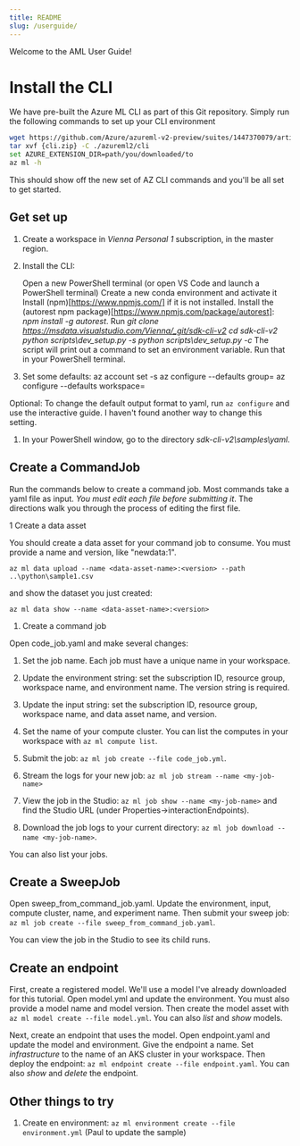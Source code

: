 ```yaml
---
title: README
slug: /userguide/
---
```


Welcome to the AML User Guide!

# Install the CLI
We have pre-built the Azure ML CLI as part of this Git repository. Simply run the following commands to set up your CLI environment

```bash
wget https://github.com/Azure/azureml-v2-preview/suites/1447370079/artifacts/24618504
tar xvf {cli.zip} -C ./azureml2/cli
set AZURE_EXTENSION_DIR=path/you/downloaded/to
az ml -h
```

This should show off the new set of AZ CLI commands and you'll be all set to get started.


## Get set up

1. Create a workspace in _Vienna Personal 1_ subscription, in the master region.

1. Install the CLI:

   Open a new PowerShell terminal (or open VS Code and launch a PowerShell terminal)
   Create a new conda environment and activate it
   Install (npm)[https://www.npmjs.com/] if it is not installed.
   Install the (autorest npm package)[https://www.npmjs.com/package/autorest]: *npm install -g autorest*.
   Run *git clone https://msdata.visualstudio.com/Vienna/_git/sdk-cli-v2*
   *cd sdk-cli-v2*
   *python scripts\dev_setup.py -s*
   *python scripts\dev_setup.py -c*
   The script will print out a command to set an environment variable. Run that in your PowerShell terminal.

1. Set some defaults:
  az account set -s <my-subscription-id>
  az configure --defaults group=<my-resource-group>
  az configure --defaults workspace=<my-workspace>
  
  Optional: To change the default output format to yaml, run `az configure` and use the interactive guide. I haven't found another way to change this setting.

1. In your PowerShell window, go to the directory *sdk-cli-v2\samples\yaml*.

## Create a CommandJob

Run the commands below to create a command job. Most commands take a yaml file as input. *You must edit each file before submitting it*. The directions walk you through the process of editing the first file.

1 Create a data asset

  You should create a data asset for your command job to consume. You must provide a name and version, like "newdata:1". 

  `az ml data upload --name <data-asset-name>:<version> --path ..\python\sample1.csv`

  and show the dataset you just created:

  `az ml data show --name <data-asset-name>:<version>`

1. Create a command job

  Open code_job.yaml and make several changes:

   1. Set the job name. Each job must have a unique name in your workspace.
   1. Update the environment string: set the subscription ID, resource group, workspace name, and environment name. The version string is required.
   1. Update the input string: set the subscription ID, resource group, workspace name, and data asset name, and version.
   1. Set the name of your compute cluster. You can list the computes in your workspace with `az ml compute list`.

1. Submit the job: `az ml job create --file code_job.yml`.

1. Stream the logs for your new job: `az ml job stream --name <my-job-name>`

1. View the job in the Studio: `az ml job show --name <my-job-name>` and find the Studio URL (under Properties->interactionEndpoints).

1. Download the job logs to your current directory: `az ml job download --name <my-job-name>`.

You can also list your jobs.

## Create a SweepJob

Open sweep_from_command_job.yaml. Update the environment, input, compute cluster, name, and experiment name. Then submit your sweep job: `az ml job create --file sweep_from_command_job.yaml`.

You can view the job in the Studio to see its child runs.

## Create an endpoint

First, create a registered model. We'll use a model I've already downloaded for this tutorial. Open model.yml and update the environment. You must also provide a model name and model version. Then create the model asset with `az ml model create --file model.yml`. You can also *list* and *show* models.

Next, create an endpoint that uses the model. Open endpoint.yaml and update the model and environment. Give the endpoint a name. Set *infrastructure* to the name of an AKS cluster in your workspace. Then deploy the endpoint: `az ml endpoint create --file endpoint.yaml`. You can also *show* and *delete* the endpoint.

## Other things to try

1. Create en environment: `az ml environment create --file environment.yml` (Paul to update the sample)
